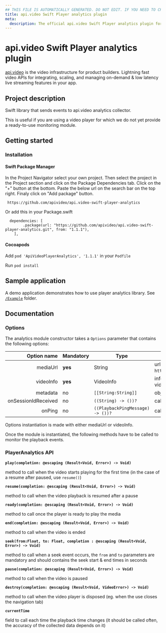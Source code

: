 ```yaml
---
## THIS FILE IS AUTOMATICALLY GENERATED. DO NOT EDIT. IF YOU NEED TO CHANGE THIS FILE,  CREATE A PR IN THE SOURCE REPOSITORY.
title: api.video Swift Player analytics plugin
meta: 
  description: The official api.video Swift Player analytics plugin for api.video. [api.video](https://api.video/) is the video infrastructure for product builders. Lightning fast video APIs for integrating, scaling, and managing on-demand & low latency live streaming features in your app.
---
```


# api.video Swift Player analytics plugin

[api.video](https://api.video/) is the video infrastructure for product builders. Lightning fast video APIs for integrating, scaling, and managing on-demand & low latency live streaming features in your app.

## Project description
Swift library that sends events to api.video analytics collector.

This is useful if you are using a video player for which we do not yet provide a ready-to-use monitoring module.

## Getting started

### Installation
#### Swift Package Manager
In the Project Navigator select your own project. Then select the project in the Project section and click on the Package Dependencies tab. Click on the "+" button at the bottom. Paste the below url on the search bar on the top right. Finaly click on "Add package" button.
```
 https://github.com/apivideo/api.video-swift-player-analytics
```
Or add this in your Package.swift
```
  dependencies: [
        .package(url: "https://github.com/apivideo/api.video-swift-player-analytics.git", from: "1.1.1"),
    ],
```
#### Cocoapods
Add `pod 'ApiVideoPlayerAnalytics', '1.1.1'` in your `Podfile`

Run `pod install`

## Sample application

A demo application demonstrates how to use player analytics library. See [`/Example`](https://github.com/apivideo/api.video-swift-player-analytics/tree/main/Example) folder.

## Documentation

### Options

The analytics module constructor takes a `Options` parameter that contains the following options:

|         Option name | Mandatory | Type                                            | Description                                                                                                  |
| ------------------: | --------- | ----------------------------------------------- | ------------------------------------------------------------------------------------------------------------ |
|            mediaUrl | **yes**   | String                                          | url of the media (eg. `https://cdn.api.video/vod/vi5oDagRVJBSKHxSiPux5rYD/hls/manifest.m3u8`)                |
|           videoInfo | **yes**   | VideoInfo                                       | information containing analytics collector url, video type (vod or live) and video id                        |
|            metadata | no        | ```[[String:String]]```                       | object containing [metadata](https://api.video/blog/tutorials/dynamic-metadata/)                              |
| onSessionIdReceived | no        | ```((String) -> ())?```            | callback called once the session id has been received                                                        |
|              onPing | no        | ```((PlaybackPingMessage) -> ())?``` | callback called before sending the ping message                                                              |

Options instantiation is made with either mediaUrl or videoInfo.

Once the module is instantiated, the following methods have to be called to monitor the playback events.

### PlayerAnalytics API

**`play(completion: @escaping (Result<Void, Error>) -> Void)`**

method to call when the video starts playing for the first time (in the case of a resume after paused, use `resume()`)


**`resume(completion: @escaping (Result<Void, Error>) -> Void)`**

method to call when the video playback is resumed after a pause


**`ready(completion: @escaping (Result<Void, Error>) -> Void)`**

method to call once the player is ready to play the media


**`end(completion: @escaping (Result<Void, Error>) -> Void)`**

method to call when the video is ended


**`seek(from:Float, to: Float, completion : @escaping (Result<Void, Error>) -> Void)`**

method to call when a seek event occurs, the `from` and `to` parameters are mandatory and should contains the seek start & end times in seconds


**`pause(completion: @escaping (Result<Void, Error>) -> Void)`**

method to call when the video is paused


**`destroy(completion: @escaping (Result<Void, VideoError>) -> Void)`**

method to call when the video player is disposed (eg. when the use closes the navigation tab)


**`currentTime`**

field to call each time the playback time changes (it should be called often, the accuracy of the collected data depends on it)



